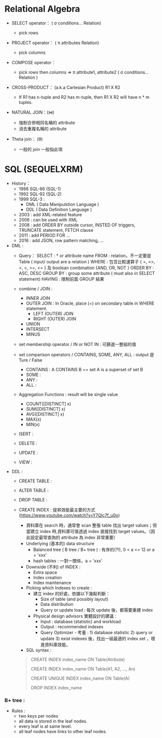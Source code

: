 # Relational Algebra 
* SELECT operator： ( σ conditions... Relation)
    * pick rows
    
* PROJECT operator： ( π attributes Relation)
    * pick columns
    
* COMPOSE operator：
    * pick rows then columns 
    => π attribute1, attribute2 ( σ conditions... Relation )
    
* CROSS-PRODUCT： (a.k.a Cartesian Product) R1 X R2
    * If R1 has n-tuple and R2 has m-tuple, then R1 X R2 will have n * m tuples.
    
* NATURAL JOIN：(⋈)   
    * 強制合併相同名稱的 attribute
    * 消去重複名稱的 attribute
    
* Theta join： (θ)
    * 一般的 join 一般指此項

# SQL (SEQUELXRM)
* History：
    * 1986 SQL-86 (SQL-1)
    * 1992 SQL-92 (SQL-2)
    * 1999 SQL-3 : 
        * DML ( Data Manipulstion Language )
        * DDL ( Data Definition Language )
    * 2003 : add XML-related feature
    * 2006 : can be used with XML
    * 2008 : add ORDER BY outside cursor, INSTED OF triggers, TRUNCATE statement, FETCH clause
    * 2011 : add PERIOD FOR ...
    * 2016 : add JSON, row pattern matching, ...
* DML :
    * Query：
        SELECT : * or attribute name
        FROM : relation，不一定要是 Table ( input/ output are a relation )
        WHERE : 包含比較運算子 { =, <>, >, <, >=, <= } 及 boolean combination {AND, OR, NOT }
        ORDER BY : ASC, DESC
        GROUP BY : group some attribute ( must also in SELECT statement)
        HAVING : 限制前面 GROUP 結果

    * combine / JOIN : 
        * INNER JOIN
        * OUTER JOIN : In Oracle, place (+) on secondary table in WHERE statement.
            * LEFT (OUTER) JOIN
            * RIGHT (OUTER) JOIN
        * UNION
        * INTERSECT
        * MINUS
    * set membership operator / IN or NOT IN : 可篩選一整組的值
    * set comparison operators / CONTAINS, SOME, ANY, ALL : output 是 Ture / False
        * CONTAINS : A CONTAINS B == set A is a superset of set B
        * SOME :
        * ANY :
        * ALL :
    * Aggregation Functions : result will be single value
        * COUNT([DISTINCT] x)
        * SUM([DISTINCT] x)
        * AVG([DISTINCT] x)
        * MAX(x)
        * MIN(x)
    * ISERT :
    * DELETE :
    * UPDATE :
    * VIEW :
* DDL :
    * CREATE TABLE :
    * ALTER TABLE :
    * DROP TABLE :
    * CREATE INDEX : 提昇效能最主要的方式 (https://www.youtube.com/watch?v=Y7Qlc7f_u0o)
        * 資料庫在 search 時，通常會 scan 整張 table 找出 target values；但當建立 index 時,資料庫可值透過 index 直接找到 target values。（因此設定最常查詢的 attribute 為 index 非常重要）
        * Underlying (基本的) data structure
            * Balanced tree ( B tree / B+ tree ) : 有序的(?!), 0 < a <= 12 or a = 'xxx'
            * hash tables : 一對一關係，a = 'xxx'
        * Downside (不利) of INDEX :
            * Extra space
            * Index creation
            * Index maintenance
        * Picking which Indexes to create :
            * 建立 index 的好處，依據以下幾點判斷：
                * Size of table (and possibly layout)
                * Data distribution
                * Query or update load : 每次 update 後，都需要重建 index
            * Physical design advisors 實體設計的建議 :
                * Input : database (statistic) and workload
                * Output : recommended indexes
                * Query Optimizer - 考量 : 1) database statistic 2) query or update 3) exist indexes 後，找出一組最適的 index set ，增進資料庫效能。
        * SQL syntax :
        
        > CREATE INDEX index_name ON Table(Atribute)
        > 
        > CREATE INDEX index_name ON Table(A1, A2, ..., An)
        > 
        > CREATE UNIQUE INDEX index_name ON Table(A)
        > 
        > DROP INDEX index_name
        

### B+ tree :
* Rules :
    * two keys per nodes
    * all data is stored in the leaf nodes.
    * every leaf is at same level.
    * all leaf nodes have links to other leaf nodes.

